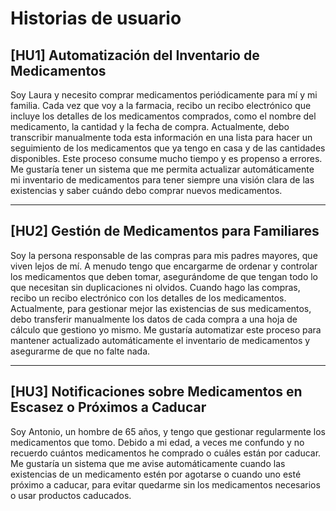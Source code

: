 # Historias de usuario

## [HU1] Automatización del Inventario de Medicamentos

Soy Laura y necesito comprar medicamentos periódicamente para mí y mi familia. Cada vez que voy a la farmacia, recibo un recibo electrónico que incluye los detalles de los medicamentos comprados, como el nombre del medicamento, la cantidad y la fecha de compra. Actualmente, debo transcribir manualmente toda esta información en una lista para hacer un seguimiento de los medicamentos que ya tengo en casa y de las cantidades disponibles. Este proceso consume mucho tiempo y es propenso a errores. Me gustaría tener un sistema que me permita actualizar automáticamente mi inventario de medicamentos para tener siempre una visión clara de las existencias y saber cuándo debo comprar nuevos medicamentos.

---

## [HU2] Gestión de Medicamentos para Familiares

Soy la persona responsable de las compras para mis padres mayores, que viven lejos de mí. A menudo tengo que encargarme de ordenar y controlar los medicamentos que deben tomar, asegurándome de que tengan todo lo que necesitan sin duplicaciones ni olvidos. Cuando hago las compras, recibo un recibo electrónico con los detalles de los medicamentos. Actualmente, para gestionar mejor las existencias de sus medicamentos, debo transferir manualmente los datos de cada compra a una hoja de cálculo que gestiono yo mismo. Me gustaría automatizar este proceso para mantener actualizado automáticamente el inventario de medicamentos y asegurarme de que no falte nada.

---

## [HU3] Notificaciones sobre Medicamentos en Escasez o Próximos a Caducar
  
Soy Antonio, un hombre de 65 años, y tengo que gestionar regularmente los medicamentos que tomo. Debido a mi edad, a veces me confundo y no recuerdo cuántos medicamentos he comprado o cuáles están por caducar. Me gustaría un sistema que me avise automáticamente cuando las existencias de un medicamento estén por agotarse o cuando uno esté próximo a caducar, para evitar quedarme sin los medicamentos necesarios o usar productos caducados.
